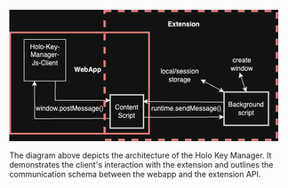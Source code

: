 ![Holo Key Manager Architecture Diagram](./diagram.png)

The diagram above depicts the architecture of the Holo Key Manager. It demonstrates the client's interaction with the extension and outlines the communication schema between the webapp and the extension API.
